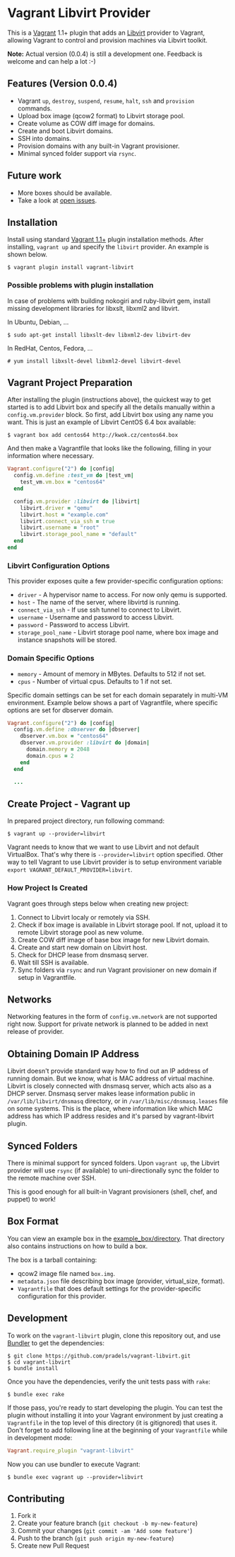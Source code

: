 # Vagrant Libvirt Provider

This is a [Vagrant](http://www.vagrantup.com) 1.1+ plugin that adds an
[Libvirt](http://libvirt.org) provider to Vagrant, allowing Vagrant to
control and provision machines via Libvirt toolkit.

**Note:** Actual version (0.0.4) is still a development one. Feedback is
welcome and can help a lot :-)

## Features (Version 0.0.4)

* Vagrant `up`, `destroy`, `suspend`, `resume`, `halt`, `ssh` and `provision` commands.
* Upload box image (qcow2 format) to Libvirt storage pool.
* Create volume as COW diff image for domains.
* Create and boot Libvirt domains.
* SSH into domains.
* Provision domains with any built-in Vagrant provisioner.
* Minimal synced folder support via `rsync`.

## Future work

* More boxes should be available.
* Take a look at [open issues](https://github.com/pradels/vagrant-libvirt/issues?state=open).

## Installation

Install using standard [Vagrant 1.1+](http://downloads.vagrantup.com) plugin installation methods. After
installing, `vagrant up` and specify the `libvirt` provider. An example is shown below.

```
$ vagrant plugin install vagrant-libvirt
```

### Possible problems with plugin installation

In case of problems with building nokogiri and ruby-libvirt gem, install
missing development libraries for libxslt, libxml2 and libvirt.

In Ubuntu, Debian, ...
```
$ sudo apt-get install libxslt-dev libxml2-dev libvirt-dev
```

In RedHat, Centos, Fedora, ...
```
# yum install libxslt-devel libxml2-devel libvirt-devel
```

## Vagrant Project Preparation

After installing the plugin (instructions above), the quickest way to get
started is to add Libvirt box and specify all the details manually within
a `config.vm.provider` block. So first, add Libvirt box using any name you
want. This is just an example of Libvirt CentOS 6.4 box available:

```
$ vagrant box add centos64 http://kwok.cz/centos64.box
```

And then make a Vagrantfile that looks like the following, filling in
your information where necessary.

```ruby
Vagrant.configure("2") do |config|
  config.vm.define :test_vm do |test_vm|
    test_vm.vm.box = "centos64"
  end

  config.vm.provider :libvirt do |libvirt|
    libvirt.driver = "qemu"
    libvirt.host = "example.com"
    libvirt.connect_via_ssh = true
    libvirt.username = "root"
    libvirt.storage_pool_name = "default"
  end
end

```

### Libvirt Configuration Options

This provider exposes quite a few provider-specific configuration options:

* `driver` - A hypervisor name to access. For now only qemu is supported.
* `host` - The name of the server, where libvirtd is running.
* `connect_via_ssh` - If use ssh tunnel to connect to Libvirt.
* `username` - Username and password to access Libvirt.
* `password` - Password to access Libvirt.
* `storage_pool_name` - Libvirt storage pool name, where box image and
  instance snapshots will be stored.

### Domain Specific Options

* `memory` - Amount of memory in MBytes. Defaults to 512 if not set.
* `cpus` - Number of virtual cpus. Defaults to 1 if not set.

Specific domain settings can be set for each domain separately in multi-VM
environment. Example below shows a part of Vagrantfile, where specific options
are set for dbserver domain.

```ruby
Vagrant.configure("2") do |config|
  config.vm.define :dbserver do |dbserver|
    dbserver.vm.box = "centos64"
    dbserver.vm.provider :libvirt do |domain|
      domain.memory = 2048
      domain.cpus = 2
    end
  end

  ...
```

## Create Project - Vagrant up

In prepared project directory, run following command:

```
$ vagrant up --provider=libvirt
```

Vagrant needs to know that we want to use Libvirt and not default VirtualBox.
That's why there is `--provider=libvirt` option specified. Other way to tell
Vagrant to use Libvirt provider is to setup environment variable
`export VAGRANT_DEFAULT_PROVIDER=libvirt`.

### How Project Is Created

Vagrant goes through steps below when creating new project:

1.	Connect to Libvirt localy or remotely via SSH.
2.	Check if box image is available in Libvirt storage pool. If not, upload it to
	remote Libvirt storage pool as new volume. 
3.	Create COW diff image of base box image for new Libvirt domain.
4.	Create and start new domain on Libvirt host.
5.	Check for DHCP lease from dnsmasq server.
6.	Wait till SSH is available.
7.	Sync folders via `rsync` and run Vagrant provisioner on new domain if
	setup in Vagrantfile.

## Networks

Networking features in the form of `config.vm.network` are not supported right
now. Support for private network is planned to be added in next release of
provider.

## Obtaining Domain IP Address

Libvirt doesn't provide standard way how to find out an IP address of running
domain. But we know, what is MAC address of virtual machine. Libvirt is closely
connected with dnsmasq server, which acts also as a DHCP server. Dnsmasq server
makes lease information public in `/var/lib/libvirt/dnsmasq` directory, or in
`/var/lib/misc/dnsmasq.leases` file on some systems. This is the place, where
information like which MAC address has which IP address resides and it's parsed
by vagrant-libvirt plugin.

## Synced Folders

There is minimal support for synced folders. Upon `vagrant up`, the Libvirt
provider will use `rsync` (if available) to uni-directionally sync the folder
to the remote machine over SSH.

This is good enough for all built-in Vagrant provisioners (shell,
chef, and puppet) to work!

## Box Format

You can view an example box in the [example_box/directory](https://github.com/pradels/vagrant-libvirt/tree/master/example_box). That directory also contains instructions on how to build a box.

The box is a tarball containing:

* qcow2 image file named `box.img`.
* `metadata.json` file describing box image (provider, virtual_size, format).
* `Vagrantfile` that does default settings for the provider-specific configuration for this provider.

## Development

To work on the `vagrant-libvirt` plugin, clone this repository out, and use
[Bundler](http://gembundler.com) to get the dependencies:

```
$ git clone https://github.com/pradels/vagrant-libvirt.git
$ cd vagrant-libvirt
$ bundle install
```

Once you have the dependencies, verify the unit tests pass with `rake`:

```
$ bundle exec rake
```

If those pass, you're ready to start developing the plugin. You can test
the plugin without installing it into your Vagrant environment by just
creating a `Vagrantfile` in the top level of this directory (it is gitignored)
that uses it. Don't forget to add following line at the beginning of your
`Vagrantfile` while in development mode:

```ruby
Vagrant.require_plugin "vagrant-libvirt"
```

Now you can use bundler to execute Vagrant:

```
$ bundle exec vagrant up --provider=libvirt
```

## Contributing

1. Fork it
2. Create your feature branch (`git checkout -b my-new-feature`)
3. Commit your changes (`git commit -am 'Add some feature'`)
4. Push to the branch (`git push origin my-new-feature`)
5. Create new Pull Request

